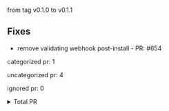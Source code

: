 from tag v0.1.0 to v0.1.1

## Fixes

- remove validating webhook post-install - PR: #654



categorized pr: 1

uncategorized pr: 4

ignored pr: 0

<details>
<summary>Total PR</summary>

https://github.com/spidernet-io/spiderpool/compare/v0.1.0...v0.1.1
</details>